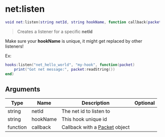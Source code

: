 # net:listen

```lua
void net:listen(string netId, string hookName, function callback(packet))
```

> Creates a listener for a specific **netId**

Make sure your **hookName** is unique, it might get replaced by other listeners!

Ex:

```lua
hooks:listen("net_hello_world", "my-hook", function(packet)
	print("Got net message:", packet:readString())
end)
```

## Arguments

| Type     | Name     | Description                                                   | Optional |
| -------- | -------- | ------------------------------------------------------------- | -------: |
| string   | netId    | The net id to listen to                                       |          |
| string   | hookName | This hook unique id                                           |          |
| function | callback | Callback with a [Packet](../../wiki/net/packet\_base/) object |          |
